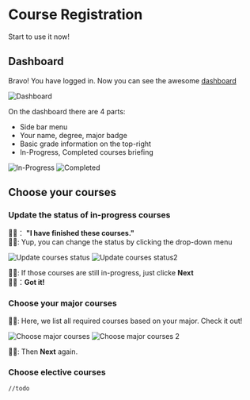 # Course Registration
Start to use it now!
<TOC/>

## Dashboard

Bravo! You have logged in. Now you can see the awesome [dashboard](https://hci.pchan.cn/#/dashboard)   

![Dashboard](/docs/user-guide/dashboard.png)

On the dashboard there are 4 parts:   
* Side bar menu
* Your name, degree, major badge
* Basic grade information on the top-right
* In-Progress, Completed courses briefing

![In-Progress](/docs/user-guide/ip-dsb.png)
![Completed](/docs/user-guide/completed-dsb.png)

## Choose your courses

### Update the status of in-progress courses

👦🏼： **"I have finished these courses."**    
👦🏻: Yup, you can change the status by clicking the drop-down menu   

![Update courses status](/docs/user-guide/ch-course-0.png)
![Update courses status2](/docs/user-guide/ch-course-1.png)

👦🏻: If those courses are still in-progress, just clicke **Next**   
👦🏼：**Got it!**

### Choose your major courses

👦🏻: Here, we list all required courses based on your major. Check it out!   

![Choose major courses](/docs/user-guide/ch-course-2-1.png)
![Choose major courses 2](/docs/user-guide/ch-course-2-2.png)

👦🏻: Then **Next** again.   

### Choose elective courses

`//todo`